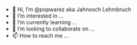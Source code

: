 - 👋 Hi, I’m @popwarez aka Jahnosch Lehmbruch
- 👀 I’m interested in ...
- 🌱 I’m currently learning ...
- 💞️ I’m looking to collaborate on ...
- 📫 How to reach me ...

<!---
popwarez/popwarez is a ✨ special ✨ repository because its `README.md` (this file) appears on your GitHub profile.
You can click the Preview link to take a look at your changes.
--->
